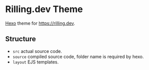 # Rilling.dev Theme

[Hexo](https://hexo.io/) theme for <https://rilling.dev>.

## Structure

-   `src` actual source code.
-   `source` compiled source code, folder name is required by hexo.
-   `layout` EJS templates.

